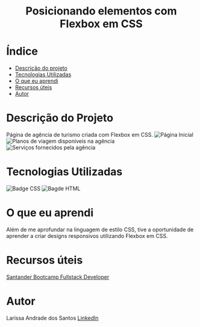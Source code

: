 <h1 align="center"> Posicionando elementos com Flexbox em CSS </h1>

# Índice

* [Descrição do projeto](#Descrição-do-projeto)
* [Tecnologias Utilizadas](#Tecnologias-utilizadas)
* [O que eu aprendi](#O-que-eu-aprendi)
* [Recursos úteis](#Recursos-úteis)
* [Autor](#Autor)

# Descrição do Projeto
Página de agência de turismo criada com Flexbox em CSS.
![Página Inicial](https://github.com/lariandradee/Projeto---Posicionando-elementos-com-Flexbox-em-CSS/assets/145397308/fc4c4b82-a11e-456a-83b0-b0c8db52dace)
![Planos de viagem disponíveis na agência](https://github.com/lariandradee/Projeto---Posicionando-elementos-com-Flexbox-em-CSS/assets/145397308/f3ff80a0-af1a-471c-b9bb-edc8809bc26f)
![Serviços fornecidos pela agência](https://github.com/lariandradee/Projeto---Posicionando-elementos-com-Flexbox-em-CSS/assets/145397308/23b10562-5618-4218-b4b2-43bb94b35f56)

# Tecnologias Utilizadas
![Badge CSS](https://img.shields.io/badge/CSS-blue)
![Bagde HTML](https://img.shields.io/badge/HTML-orange)

# O que eu aprendi
Além de me aprofundar na linguagem de estilo CSS, tive a oportunidade de aprender a criar designs responsivos utilizando Flexbox em CSS.

# Recursos úteis
[Santander Bootcamp Fullstack Developer](https://web.dio.me/track/santander-bootcamp-fullstack-developer)

# Autor
Larissa Andrade dos Santos
[LinkedIn](https://www.linkedin.com/in/larissa-andrade-08169b246/)
